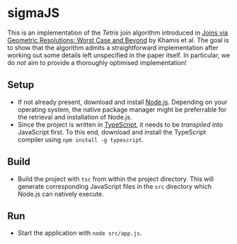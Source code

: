﻿# sigmaJS
This is an implementation of the *Tetris* join algorithm introduced in [Joins via Geometric Resolutions: Worst Case and Beyond](http://doi.org/10.1145/2967101) by Khamis et al.
The goal is to show that the algorithm admits a straightforward implementation after working out some details left unspecified in the paper itself.
In particular, we do *not* aim to provide a thoroughly optimised implementation!

## Setup
* If not already present, download and install [Node.js](https://nodejs.org). Depending on your operating system, the native package manager might be preferrable for the retrieval and installation of Node.js.
* Since the project is written in [TypeScript](https://www.typescriptlang.org/), it needs to be *transpiled* into JavaScript first. To this end, download and install the TypeScript compiler using `npm install -g typescript`.

## Build
* Build the project with `tsc` from within the project directory. This will generate corresponding JavaScript files in the `src` directory which Node.js can natively execute.

## Run
* Start the application with `node src/app.js`.
